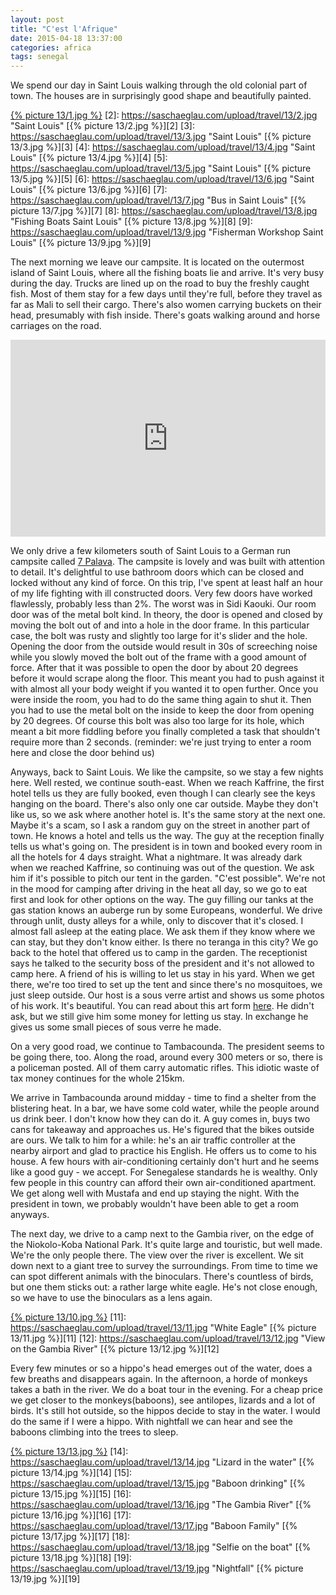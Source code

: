 ```yaml
---
layout: post
title: "C'est l'Afrique"
date: 2015-04-18 13:37:00
categories: africa
tags: senegal
---
```

We spend our day in Saint Louis walking through the old colonial part of town.
The houses are in surprisingly good shape and beautifully painted.

[1]: https://saschaeglau.com/upload/travel/13/1.jpg "Fishing Boats in Saint Louis"
[{% picture 13/1.jpg %}][1]
[2]: https://saschaeglau.com/upload/travel/13/2.jpg "Saint Louis"
[{% picture 13/2.jpg %}][2]
[3]: https://saschaeglau.com/upload/travel/13/3.jpg "Saint Louis"
[{% picture 13/3.jpg %}][3]
[4]: https://saschaeglau.com/upload/travel/13/4.jpg "Saint Louis"
[{% picture 13/4.jpg %}][4]
[5]: https://saschaeglau.com/upload/travel/13/5.jpg "Saint Louis"
[{% picture 13/5.jpg %}][5]
[6]: https://saschaeglau.com/upload/travel/13/6.jpg "Saint Louis"
[{% picture 13/6.jpg %}][6]
[7]: https://saschaeglau.com/upload/travel/13/7.jpg "Bus in Saint Louis"
[{% picture 13/7.jpg %}][7]
[8]: https://saschaeglau.com/upload/travel/13/8.jpg "Fishing Boats Saint Louis"
[{% picture 13/8.jpg %}][8]
[9]: https://saschaeglau.com/upload/travel/13/9.jpg "Fisherman Workshop Saint Louis"
[{% picture 13/9.jpg %}][9]

The next morning we leave our campsite.
It is located on the outermost island of Saint Louis, where all the fishing boats lie and arrive.
It's very busy during the day.
Trucks are lined up on the road to buy the freshly caught fish.
Most of them stay for a few days until they're full, before they travel as far as Mali to sell their cargo.
There's also women carrying buckets on their head, presumably with fish inside.
There's goats walking around and horse carriages on the road.

<iframe width="100%" height="315" src="https://www.youtube.com/embed/MZfdDu_bwLw" frameborder="0" allowfullscreen></iframe>
<br />

We only drive a few kilometers south of Saint Louis to a German run campsite called [7 Palava](http://7palava.com).
The campsite is lovely and was built with attention to detail.
It's delightful to use bathroom doors which can be closed and locked without any kind of force.
On this trip, I've spent at least half an hour of my life fighting with ill constructed doors.
Very few doors have worked flawlessly, probably less than 2%.
The worst was in Sidi Kaouki.
Our room door was of the metal bolt kind.
In theory, the door is opened and closed by moving the bolt out of and into a hole in the door frame.
In this particular case, the bolt was rusty and slightly too large for it's slider and the hole.
Opening the door from the outside would result in 30s of screeching noise while you slowly moved the bolt out of the frame with a good amount of force.
After that it was possible to open the door by about 20 degrees before it would scrape along the floor.
This meant you had to push against it with almost all your body weight if you wanted it to open further.
Once you were inside the room, you had to do the same thing again to shut it.
Then you had to use the metal bolt on the inside to keep the door from opening by 20 degrees.
Of course this bolt was also too large for its hole, which meant a bit more fiddling before you finally completed a task that shouldn't require more than 2 seconds.
(reminder: we're just trying to enter a room here and close the door behind us)

Anyways, back to Saint Louis.
We like the campsite, so we stay a few nights here.
Well rested, we continue south-east.
When we reach Kaffrine, the first hotel tells us they are fully booked, even though I can clearly see the keys hanging on the board.
There's also only one car outside.
Maybe they don't like us, so we ask where another hotel is.
It's the same story at the next one.
Maybe it's a scam, so I ask a random guy on the street in another part of town.
He knows a hotel and tells us the way.
The guy at the reception finally tells us what's going on.
The president is in town and booked every room in all the hotels for 4 days straight.
What a nightmare.
It was already dark when we reached Kaffrine, so continuing was out of the question.
We ask him if it's possible to pitch our tent in the garden.
"C'est possible".
We're not in the mood for camping after driving in the heat all day, so we go to eat first and look for other options on the way.
The guy filling our tanks at the gas station knows an auberge run by some Europeans, wonderful.
We drive through unlit, dusty alleys for a while, only to discover that it's closed.
I almost fall asleep at the eating place.
We ask them if they know where we can stay, but they don't know either.
Is there no teranga in this city?
We go back to the hotel that offered us to camp in the garden.
The receptionist says he talked to the security boss of the president and it's not allowed to camp here.
A friend of his is willing to let us stay in his yard.
When we get there, we're too tired to set up the tent and since there's no mosquitoes, we just sleep outside.
Our host is a sous verre artist and shows us some photos of his work.
It's beautiful. You can read about this art form [here](http://www.au-senegal.com/les-peintures-sous-verre-art-populaire-du-senegal,066.html?lang=fr).
He didn't ask, but we still give him some money for letting us stay.
In exchange he gives us some small pieces of sous verre he made.

On a very good road, we continue to Tambacounda.
The president seems to be going there, too.
Along the road, around every 300 meters or so, there is a policeman posted.
All of them carry automatic rifles.
This idiotic waste of tax money continues for the whole 215km.

We arrive in Tambacounda around midday - time to find a shelter from the blistering heat.
In a bar, we have some cold water, while the people around us drink beer.
I don't know how they can do it.
A guy comes in, buys two cans for takeaway and approaches us.
He's figured that the bikes outside are ours.
We talk to him for a while: he's an air traffic controller at the nearby airport and glad to practice his English.
He offers us to come to his house.
A few hours with air-conditioning certainly don't hurt and he seems like a good guy - we accept.
For Senegalese standards he is wealthy.
Only few people in this country can afford their own air-conditioned apartment.
We get along well with Mustafa and end up staying the night.
With the president in town, we probably wouldn't have been able to get a room anyways.

The next day, we drive to a camp next to the Gambia river, on the edge of the Niokolo-Koba National Park.
It's quite large and touristic, but well made.
We're the only people there.
The view over the river is excellent.
We sit down next to a giant tree to survey the surroundings.
From time to time we can spot different animals with the binoculars.
There's countless of birds, but one them sticks out: a rather large white eagle.
He's not close enough, so we have to use the binoculars as a lens again.

[10]: https://saschaeglau.com/upload/travel/13/10.jpg "Gambia River"
[{% picture 13/10.jpg %}][10]
[11]: https://saschaeglau.com/upload/travel/13/11.jpg "White Eagle"
[{% picture 13/11.jpg %}][11]
[12]: https://saschaeglau.com/upload/travel/13/12.jpg "View on the Gambia River"
[{% picture 13/12.jpg %}][12]

Every few minutes or so a hippo's head emerges out of the water, does a few breaths and disappears again.
In the afternoon, a horde of monkeys takes a bath in the river.
We do a boat tour in the evening.
For a cheap price we get closer to the monkeys(baboons), see antilopes, lizards and a lot of birds.
It's still hot outside, so the hippos decide to stay in the water.
I would do the same if I were a hippo.
With nightfall we can hear and see the baboons climbing into the trees to sleep.

[13]: https://saschaeglau.com/upload/travel/13/13.jpg "Gazelle"
[{% picture 13/13.jpg %}][13]
[14]: https://saschaeglau.com/upload/travel/13/14.jpg "Lizard in the water"
[{% picture 13/14.jpg %}][14]
[15]: https://saschaeglau.com/upload/travel/13/15.jpg "Baboon drinking"
[{% picture 13/15.jpg %}][15]
[16]: https://saschaeglau.com/upload/travel/13/16.jpg "The Gambia River"
[{% picture 13/16.jpg %}][16]
[17]: https://saschaeglau.com/upload/travel/13/17.jpg "Baboon Family"
[{% picture 13/17.jpg %}][17]
[18]: https://saschaeglau.com/upload/travel/13/18.jpg "Selfie on the boat"
[{% picture 13/18.jpg %}][18]
[19]: https://saschaeglau.com/upload/travel/13/19.jpg "Nightfall"
[{% picture 13/19.jpg %}][19]
